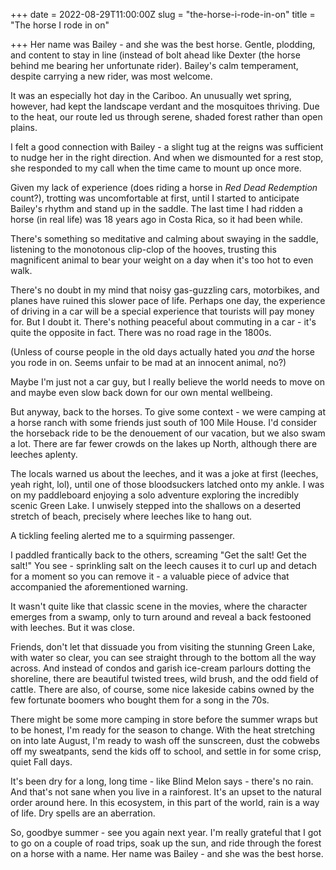 +++
date = 2022-08-29T11:00:00Z
slug = "the-horse-i-rode-in-on"
title = "The horse I rode in on"

+++
Her name was Bailey - and she was the best horse. Gentle, plodding, and content to stay in line (instead of bolt ahead like Dexter (the horse behind me bearing her unfortunate rider). Bailey's calm temperament, despite carrying a new rider, was most welcome.

It was an especially hot day in the Cariboo. An unusually wet spring, however, had kept the landscape verdant and the mosquitoes thriving. Due to the heat, our route led us through serene, shaded forest rather than open plains.

I felt a good connection with Bailey - a slight tug at the reigns was sufficient to nudge her in the right direction. And when we dismounted for a rest stop, she responded to my call when the time came to mount up once more.

Given my lack of experience (does riding a horse in _Red Dead Redemption_ count?), trotting was uncomfortable at first, until I started to anticipate Bailey's rhythm and stand up in the saddle. The last time I had ridden a horse (in real life) was 18 years ago in Costa Rica, so it had been while.

There's something so meditative and calming about swaying in the saddle, listening to the monotonous clip-clop of the hooves, trusting this magnificent animal to bear your weight on a day when it's too hot to even walk.

<!--more-->

There's no doubt in my mind that noisy gas-guzzling cars, motorbikes, and planes have ruined this slower pace of life. Perhaps one day, the experience of driving in a car will be a special experience that tourists will pay money for. But I doubt it. There's nothing peaceful about commuting in a car - it's quite the opposite in fact. There was no road rage in the 1800s.

(Unless of course people in the old days actually hated you _and_ the horse you rode in on. Seems unfair to be mad at an innocent animal, no?)

Maybe I'm just not a car guy, but I really believe the world needs to move on and maybe even slow back down for our own mental wellbeing.

But anyway, back to the horses. To give some context - we were camping at a horse ranch with some friends just south of 100 Mile House. I'd consider the horseback ride to be the denouement of our vacation, but we also swam a lot. There are far fewer crowds on the lakes up North, although there are leeches aplenty.

The locals warned us about the leeches, and it was a joke at first (leeches, yeah right, lol), until one of those bloodsuckers latched onto my ankle. I was on my paddleboard enjoying a solo adventure exploring the incredibly scenic Green Lake. I unwisely stepped into the shallows on a deserted stretch of beach, precisely where leeches like to hang out.

A tickling feeling alerted me to a squirming passenger.

I paddled frantically back to the others, screaming "Get the salt! Get the salt!" You see - sprinkling salt on the leech causes it to curl up and detach for a moment so you can remove it - a valuable piece of advice that accompanied the aforementioned warning.

It wasn't quite like that classic scene in the movies, where the character emerges from a swamp, only to turn around and reveal a back festooned with leeches. But it was close.

Friends, don't let that dissuade you from visiting the stunning Green Lake, with water so clear, you can see straight through to the bottom all the way across. And instead of condos and garish ice-cream parlours dotting the shoreline, there are beautiful twisted trees, wild brush, and the odd field of cattle. There are also, of course, some nice lakeside cabins owned by the few fortunate boomers who bought them for a song in the 70s.

There might be some more camping in store before the summer wraps but to be honest, I'm ready for the season to change. With the heat stretching on into late August, I'm ready to wash off the sunscreen, dust the cobwebs off my sweatpants, send the kids off to school, and settle in for some crisp, quiet Fall days.

It's been dry for a long, long time - like Blind Melon says - there's no rain. And that's not sane when you live in a rainforest. It's an upset to the natural order around here. In this ecosystem, in this part of the world, rain is a way of life. Dry spells are an aberration.

So, goodbye summer - see you again next year. I'm really grateful that I got to go on a couple of road trips, soak up the sun, and ride through the forest on a horse with a name. Her name was Bailey - and she was the best horse.